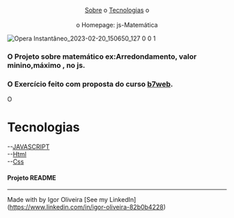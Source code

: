 
<p align="center">
<a href="#sobre">Sobre</a> o
<a href="#sobre">Tecnologias</a> o
<br><br>
o Homepage:  <a href:https://igoroliveiranunes.github.io/Js-Matematica/>js-Matemática</a>

![Opera Instantâneo_2023-02-20_150650_127 0 0 1](https://user-images.githubusercontent.com/93622964/220175694-f6daf3ac-6b40-42f8-a4cf-f083c0d4083f.png)
<h3>O Projeto sobre matemático ex:Arredondamento, valor minino,máximo , no js.</h3>
<h3>O Exercício feito com proposta do curso 
<a href="https://b7web.com.br">b7web</a>.</h3>
<p>O</p>

# Tecnologias
--<a href="https://www.javascript.com">JAVASCRIPT</a><br>
--<a href="https://www.learn-html.org">Html</a><br>
--<a href="https://www.css.org">Css</a><br>


<h4> Projeto README </h4>

---
Made with by Igor Oliveira [See my LinkedIn](<a href="https://www.linkedin.com/in/igor-oliveira-82b0b4228">https://www.linkedin.com/in/igor-oliveira-82b0b4228</a>)
